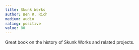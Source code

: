 ```yaml
---
title: Skunk Works 
author: Ben R. Rich
medium: audio
rating: positive
value: 80
---
```


Great book on the history of Skunk Works and related projects.